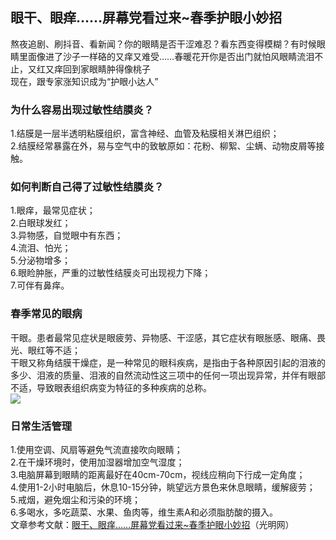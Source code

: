 ## 眼干、眼痒&#8230;&#8230;屏幕党看过来~春季护眼小妙招  
熬夜追剧、刷抖音、看新闻？你的眼睛是否干涩难忍？看东西变得模糊？有时候眼睛里面像进了沙子一样硌的又痒又难受……春暖花开你是否出门就怕风眼睛流泪不止，又红又痒回到家眼睛肿得像桃子  
现在，跟专家涨知识成为“护眼小达人”  
### 为什么容易出现过敏性结膜炎？  
1.结膜是一层半透明粘膜组织，富含神经、血管及粘膜相关淋巴组织；  
2.结膜经常暴露在外，易与空气中的致敏原如：花粉、柳絮、尘螨、动物皮屑等接触。  
### 如何判断自己得了过敏性结膜炎？  
1.眼痒，最常见症状；  
2.白眼球发红；  
3.异物感，自觉眼中有东西；  
4.流泪、怕光；  
5.分泌物增多；  
6.眼睑肿胀，严重的过敏性结膜炎可出现视力下降；  
7.可伴有鼻痒。  
### 春季常见的眼病  
干眼。患者最常见症状是眼疲劳、异物感、干涩感，其它症状有眼胀感、眼痛、畏光、眼红等不适；  
干眼又称角结膜干燥症，是一种常见的眼科疾病，是指由于各种原因引起的泪液的多少、泪液的质量、泪液的自然流动性这三项中的任何一项出现异常，并伴有眼部不适，导致眼表组织病变为特征的多种疾病的总称。  
![](http://cdncms.v-keep.cn/wp-content/uploads/2020/04/u2280778171115230526fm26gp0.jpg)  
### 日常生活管理  
1.使用空调、风扇等避免气流直接吹向眼睛；  
2.在干燥环境时，使用加湿器增加空气湿度；  
3.电脑屏幕到眼睛的距离最好在40cm-70cm，视线应稍向下行成一定角度；  
4.使用1-2小时电脑后，休息10-15分钟，眺望远方景色来休息眼睛，缓解疲劳；  
5.戒烟，避免烟尘和污染的环境；  
6.多喝水，多吃蔬菜、水果、鱼肉等，维生素A和必须脂肪酸的摄入。  
文章参考文献：<a href="https://m.gmw.cn/toutiao/2020-04/15/content_1301149008.htm?tt_group_id=6815789727803769358">眼干、眼痒&#8230;&#8230;屏幕党看过来~春季护眼小妙招</a>（光明网）  
